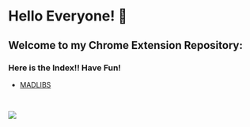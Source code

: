 
# Hello Everyone! 👋
## Welcome to my Chrome Extension Repository:
### Here is the Index!! Have Fun! 
- <a href="https://github.com/shecoderfinally/Basic-Python-Projects/tree/main/Madlib_Game">MADLIBS</a> 
<br />

![](https://komarev.com/ghpvc/?username=shecoderfinally&color=a17ac8)






